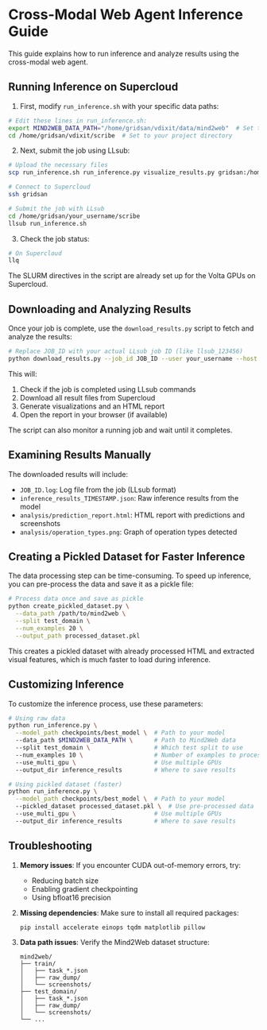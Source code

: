 # Cross-Modal Web Agent Inference Guide

This guide explains how to run inference and analyze results using the cross-modal web agent.

## Running Inference on Supercloud

1. First, modify `run_inference.sh` with your specific data paths:

```bash
# Edit these lines in run_inference.sh:
export MIND2WEB_DATA_PATH="/home/gridsan/vdixit/data/mind2web"  # Set to your actual data path
cd /home/gridsan/vdixit/scribe  # Set to your project directory
```

2. Next, submit the job using LLsub:

```bash
# Upload the necessary files
scp run_inference.sh run_inference.py visualize_results.py gridsan:/home/gridsan/your_username/scribe/

# Connect to Supercloud
ssh gridsan

# Submit the job with LLsub
cd /home/gridsan/your_username/scribe
llsub run_inference.sh
```

3. Check the job status:

```bash
# On Supercloud
llq
```

The SLURM directives in the script are already set up for the Volta GPUs on Supercloud.

## Downloading and Analyzing Results

Once your job is complete, use the `download_results.py` script to fetch and analyze the results:

```bash
# Replace JOB_ID with your actual LLsub job ID (like llsub_123456)
python download_results.py --job_id JOB_ID --user your_username --host gridsan --analyze
```

This will:
1. Check if the job is completed using LLsub commands
2. Download all result files from Supercloud
3. Generate visualizations and an HTML report
4. Open the report in your browser (if available)

The script can also monitor a running job and wait until it completes.

## Examining Results Manually

The downloaded results will include:

- `JOB_ID.log`: Log file from the job (LLsub format)
- `inference_results_TIMESTAMP.json`: Raw inference results from the model
- `analysis/prediction_report.html`: HTML report with predictions and screenshots
- `analysis/operation_types.png`: Graph of operation types detected

## Creating a Pickled Dataset for Faster Inference

The data processing step can be time-consuming. To speed up inference, you can pre-process the data and save it as a pickle file:

```bash
# Process data once and save as pickle
python create_pickled_dataset.py \
  --data_path /path/to/mind2web \
  --split test_domain \
  --num_examples 20 \
  --output_path processed_dataset.pkl
```

This creates a pickled dataset with already processed HTML and extracted visual features, which is much faster to load during inference.

## Customizing Inference

To customize the inference process, use these parameters:

```bash
# Using raw data
python run_inference.py \
  --model_path checkpoints/best_model \  # Path to your model
  --data_path $MIND2WEB_DATA_PATH \      # Path to Mind2Web data
  --split test_domain \                  # Which test split to use
  --num_examples 10 \                    # Number of examples to process
  --use_multi_gpu \                      # Use multiple GPUs
  --output_dir inference_results         # Where to save results

# Using pickled dataset (faster)
python run_inference.py \
  --model_path checkpoints/best_model \  # Path to your model
  --pickled_dataset processed_dataset.pkl \  # Use pre-processed data
  --use_multi_gpu \                      # Use multiple GPUs
  --output_dir inference_results         # Where to save results
```

## Troubleshooting

1. **Memory issues**: If you encounter CUDA out-of-memory errors, try:
   - Reducing batch size
   - Enabling gradient checkpointing
   - Using bfloat16 precision

2. **Missing dependencies**: Make sure to install all required packages:
   ```bash
   pip install accelerate einops tqdm matplotlib pillow
   ```

3. **Data path issues**: Verify the Mind2Web dataset structure:
   ```
   mind2web/
   ├── train/
   │   ├── task_*.json
   │   ├── raw_dump/
   │   └── screenshots/
   ├── test_domain/
   │   ├── task_*.json
   │   ├── raw_dump/
   │   └── screenshots/
   └── ...
   ```
